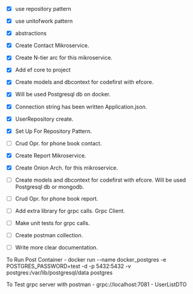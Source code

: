 - [x] use repository pattern
- [x] use unitofwork pattern
- [x] abstractions


- [x] Create Contact Mikroservice.
- [x] Create N-tier arc for this mikroservice.
- [x] Add ef core to project
- [x] Create models and dbcontext for codefirst with efcore.  
- [x] Will be used Postgresql db on docker.
- [x] Connection string has been written Application.json.
- [x] UserRepository create.
- [x] Set Up For Repository Pattern.
- [ ] Crud Opr. for phone book contact.


- [x] Create Report Mikroservice.
- [x] Create Onion Arch. for this mikroservice.
- [ ] Create models and dbcontext for codefirst with efcore. Will be used Postgresql db or mongodb.
- [ ] Crud Opr. for phone book report.
- [ ] Add extra library for grpc calls. Grpc Client.
- [ ] Make unit tests for grpc calls.


- [ ] Create postman collection.
- [ ] Write more clear documentation.

To Run Post Container
	- docker run --name docker_postgres -e POSTGRES_PASSWORD=test -d -p 5432:5432 -v postgres:/var/lib/postgresql/data postgres
	
To Test grpc server with postman
	- grpc://localhost:7081 - UserListDTO